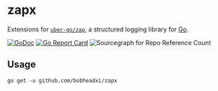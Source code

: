 # zapx

Extensions for [`uber-go/zap`](https://github.com/uber-go/zap), a structured
logging library for [Go](https://golang.org/).

[![GoDoc](https://godoc.org/github.com/bobheadxi/zapx?status.svg)](https://godoc.org/github.com/bobheadxi/zapx)
[![Go Report Card](https://goreportcard.com/badge/github.com/bobheadxi/res)](https://goreportcard.com/report/github.com/bobheadxi/zapx)
![Sourcegraph for Repo Reference Count](https://img.shields.io/sourcegraph/rrc/github.com/bobheadxi/zapx.svg)

## Usage

```
go get -u github.com/bobheadxi/zapx
```

